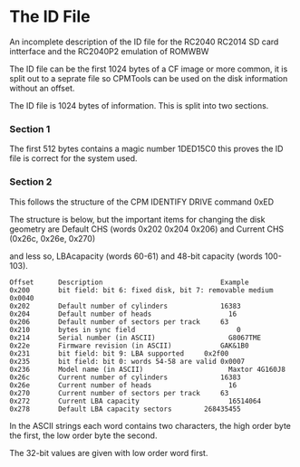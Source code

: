 # The ID File

An incomplete description of the ID file for the RC2040 RC2014 SD card intterface and the RC2040P2 emulation of ROMWBW

The ID file can be the first 1024 bytes of a CF image or more common, it is split out to a seprate file so CPMTools can be used on the disk information without an offset.

The ID file is 1024 bytes of information. This is split into two sections.

### Section 1
The first 512 bytes contains a magic number 1DED15C0 this proves the ID file is correct for the system used.

### Section 2

This follows the structure of the CPM IDENTIFY DRIVE command 0xED

The structure is below, but the important items for changing the disk geometry are Default CHS (words 0x202 0x204 0x206) and Current CHS (0x26c, 0x26e, 0x270) 

and less so, LBAcapacity (words 60-61) and 48-bit capacity (words 100-103).

```
Offset 		Description 							Example
0x200		bit field: bit 6: fixed disk, bit 7: removable medium 	0x0040
0x202		Default number of cylinders 			16383
0x204		Default number of heads 				  16
0x206		Default number of sectors per track 	63
0x210		bytes in sync field						    0
0x214		Serial number (in ASCII) 				  G8067TME
0x22e		Firmware revision (in ASCII) 			GAK&1B0
0x231		bit field: bit 9: LBA supported 	0x2f00
0x235		bit field: bit 0: words 54-58 are valid 0x0007
0x236		Model name (in ASCII) 					  Maxtor 4G160J8
0x26c		Current number of cylinders 			16383
0x26e		Current number of heads 				  16
0x270		Current number of sectors per track 	63
0x272 		Current LBA capacity 					  16514064
0x278 		Default LBA capacity sectors		268435455

```
In the ASCII strings each word contains two characters, the high order byte the first, the low order byte the second. 

The 32-bit values are given with low order word first. 
